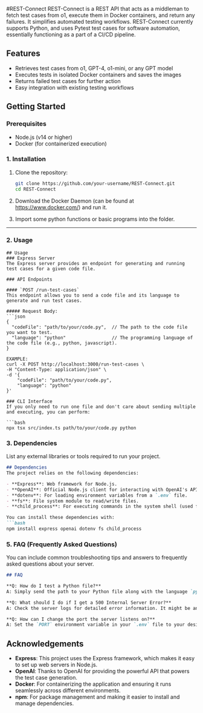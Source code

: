 #REST-Connect
REST-Connect is a REST API that acts as a middleman to fetch test cases from o1, execute them in Docker containers, and return any failures. It simplifies automated testing workflows.
REST-Connect currently supports Python, and uses Pytest test cases for software automation, essentially functioning as a part of a CI/CD pipeline.

## Features
- Retrieves test cases from o1, GPT-4, o1-mini, or any GPT model
- Executes tests in isolated Docker containers and saves the images
- Returns failed test cases for further action
- Easy integration with existing testing workflows

## Getting Started

### Prerequisites
- Node.js (v14 or higher)
- Docker (for containerized execution)

### **1. Installation**
1. Clone the repository:
   ```sh
   git clone https://github.com/your-username/REST-Connect.git
   cd REST-Connect

2. Download the Docker Daemon (can be found at https://www.docker.com/) and run it.
   
3. Import some python functions or basic programs into the folder.
---

### **2. Usage**
```
## Usage
### Express Server
The Express server provides an endpoint for generating and running test cases for a given code file.

### API Endpoints

#### `POST /run-test-cases`
This endpoint allows you to send a code file and its language to generate and run test cases.

##### Request Body:
```json
{
  "codeFile": "path/to/your/code.py",  // The path to the code file you want to test.
  "language": "python"                 // The programming language of the code file (e.g., python, javascript).
}

EXAMPLE:
curl -X POST http://localhost:3000/run-test-cases \  
-H "Content-Type: application/json" \  
-d '{  
    "codeFile": "path/to/your/code.py",  
    "language": "python"  
}'

### CLI Interface
If you only need to run one file and don't care about sending multiple and executing, you can perform:

```bash
npx tsx src/index.ts path/to/your/code.py python
```

### **3. Dependencies**
List any external libraries or tools required to run your project.

```markdown
## Dependencies
The project relies on the following dependencies:

- **Express**: Web framework for Node.js.
- **OpenAI**: Official Node.js client for interacting with OpenAI's API.
- **dotenv**: For loading environment variables from a `.env` file.
- **fs**: File system module to read/write files.
- **child_process**: For executing commands in the system shell (used for Docker).

You can install these dependencies with:
```bash
npm install express openai dotenv fs child_process
```


### **5. FAQ (Frequently Asked Questions)**
You can include common troubleshooting tips and answers to frequently asked questions about your server.

```markdown
## FAQ

**Q: How do I test a Python file?**  
A: Simply send the path to your Python file along with the language `python` as parameters in the `POST /run-test-cases` request.

**Q: What should I do if I get a 500 Internal Server Error?**  
A: Check the server logs for detailed error information. It might be an issue with the OpenAI API or the code you’re testing.

**Q: How can I change the port the server listens on?**  
A: Set the `PORT` environment variable in your `.env` file to your desired port number.
```

## Acknowledgements

- **Express**: This project uses the Express framework, which makes it easy to set up web servers in Node.js.
- **OpenAI**: Thanks to OpenAI for providing the powerful API that powers the test case generation.
- **Docker**: For containerizing the application and ensuring it runs seamlessly across different environments.
- **npm**: For package management and making it easier to install and manage dependencies.
